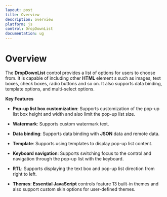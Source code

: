 ```yaml
---
layout: post
title: Overview
description: overview 
platform: js
control: DropDownList
documentation: ug
---
```


# Overview 

The **DropDownList** control provides a list of options for users to choose from. It is capable of including other **HTML** element s such as images, text boxes, check boxes, radio buttons and so on. It also supports data binding, template options, and multi-select options.

**Key Features**

* **Pop-up list box customization**: Supports customization of the pop-up list box height and width and also limit the pop-up list size.

* **Watermark**: Supports custom watermark text.

* **Data binding**: Supports data binding with **JSON** data and remote data.

* **Template**: Supports using templates to display pop-up list content.

* **Keyboard navigation**: Supports switching focus to the control and navigation through the pop-up list with the keyboard.

* **RTL**: Supports displaying the text box and pop-up list direction from right to left.

* **Themes**: **Essential JavaScript** controls feature 13 built-in themes and also support custom skin options for user-defined themes.

